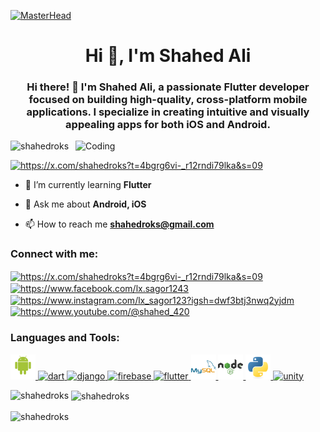 [![MasterHead](https://blogger.googleusercontent.com/img/b/R29vZ2xl/AVvXsEg7VLakGxXY3xoBe7Tn4yhk2mhhvZrfWLCV3HpZOvJcdVrXaYUR3pRrpFXb8IEEM_IxCTmQCSCAK2I_QedxEAxR8Y0mV418qCg-CRMctCB93CtJlU9ZpvNLvVEwXKYV0VN7ZOcubBVJeSw/s1600/2000_600px.gif)](https://rishavchanda.io)
<h1 align="center">Hi 👋, I'm Shahed Ali</h1>
<h3 align="center">Hi there! 👋 I'm Shahed Ali, a passionate Flutter developer focused on building high-quality, cross-platform mobile applications. I specialize in creating intuitive and visually appealing apps for both iOS and Android.</h3>
<img align="right" alt="Coding" width="400" src="https://cdn.dribbble.com/users/1162077/screenshots/3848914/programmer.gif">

<p align="left"> <img src="https://komarev.com/ghpvc/?username=shahedroks&label=Profile%20views&color=0e75b6&style=flat" alt="shahedroks" /> </p>

<p align="left"> <a href="https://twitter.com/https://x.com/shahedroks?t=4bgrg6vi-_r12rndi79lka&s=09" target="blank"><img src="https://img.shields.io/twitter/follow/https://x.com/shahedroks?t=4bgrg6vi-_r12rndi79lka&s=09?logo=twitter&style=for-the-badge" alt="https://x.com/shahedroks?t=4bgrg6vi-_r12rndi79lka&s=09" /></a> </p>

- 🌱 I’m currently learning **Flutter**

- 💬 Ask me about **Android, iOS**

- 📫 How to reach me **shahedroks@gmail.com**

<h3 align="left">Connect with me:</h3>
<p align="left">
<a href="https://twitter.com/https://x.com/shahedroks?t=4bgrg6vi-_r12rndi79lka&s=09" target="blank"><img align="center" src="https://raw.githubusercontent.com/rahuldkjain/github-profile-readme-generator/master/src/images/icons/Social/twitter.svg" alt="https://x.com/shahedroks?t=4bgrg6vi-_r12rndi79lka&s=09" height="30" width="40" /></a>
<a href="https://fb.com/https://www.facebook.com/lx.sagor1243" target="blank"><img align="center" src="https://raw.githubusercontent.com/rahuldkjain/github-profile-readme-generator/master/src/images/icons/Social/facebook.svg" alt="https://www.facebook.com/lx.sagor1243" height="30" width="40" /></a>
<a href="https://instagram.com/https://www.instagram.com/lx_sagor123?igsh=dwf3btj3nwq2yjdm" target="blank"><img align="center" src="https://raw.githubusercontent.com/rahuldkjain/github-profile-readme-generator/master/src/images/icons/Social/instagram.svg" alt="https://www.instagram.com/lx_sagor123?igsh=dwf3btj3nwq2yjdm" height="30" width="40" /></a>
<a href="https://www.youtube.com/c/https://www.youtube.com/@shahed_420" target="blank"><img align="center" src="https://raw.githubusercontent.com/rahuldkjain/github-profile-readme-generator/master/src/images/icons/Social/youtube.svg" alt="https://www.youtube.com/@shahed_420" height="30" width="40" /></a>
</p>

<h3 align="left">Languages and Tools:</h3>
<p align="left"> <a href="https://developer.android.com" target="_blank" rel="noreferrer"> <img src="https://raw.githubusercontent.com/devicons/devicon/master/icons/android/android-original-wordmark.svg" alt="android" width="40" height="40"/> </a> <a href="https://dart.dev" target="_blank" rel="noreferrer"> <img src="https://www.vectorlogo.zone/logos/dartlang/dartlang-icon.svg" alt="dart" width="40" height="40"/> </a> <a href="https://www.djangoproject.com/" target="_blank" rel="noreferrer"> <img src="https://cdn.worldvectorlogo.com/logos/django.svg" alt="django" width="40" height="40"/> </a> <a href="https://firebase.google.com/" target="_blank" rel="noreferrer"> <img src="https://www.vectorlogo.zone/logos/firebase/firebase-icon.svg" alt="firebase" width="40" height="40"/> </a> <a href="https://flutter.dev" target="_blank" rel="noreferrer"> <img src="https://www.vectorlogo.zone/logos/flutterio/flutterio-icon.svg" alt="flutter" width="40" height="40"/> </a> <a href="https://www.mysql.com/" target="_blank" rel="noreferrer"> <img src="https://raw.githubusercontent.com/devicons/devicon/master/icons/mysql/mysql-original-wordmark.svg" alt="mysql" width="40" height="40"/> </a> <a href="https://nodejs.org" target="_blank" rel="noreferrer"> <img src="https://raw.githubusercontent.com/devicons/devicon/master/icons/nodejs/nodejs-original-wordmark.svg" alt="nodejs" width="40" height="40"/> </a> <a href="https://www.python.org" target="_blank" rel="noreferrer"> <img src="https://raw.githubusercontent.com/devicons/devicon/master/icons/python/python-original.svg" alt="python" width="40" height="40"/> </a> <a href="https://unity.com/" target="_blank" rel="noreferrer"> <img src="https://www.vectorlogo.zone/logos/unity3d/unity3d-icon.svg" alt="unity" width="40" height="40"/> </a> </p>

<p><img align="left" src="https://github-readme-stats.vercel.app/api/top-langs?username=shahedroks&show_icons=true&locale=en&layout=compact" alt="shahedroks" /></p>

<p>&nbsp;<img align="center" src="https://github-readme-stats.vercel.app/api?username=shahedroks&show_icons=true&locale=en" alt="shahedroks" /></p>

<p><img align="center" src="https://github-readme-streak-stats.herokuapp.com/?user=shahedroks&" alt="shahedroks" /></p>
